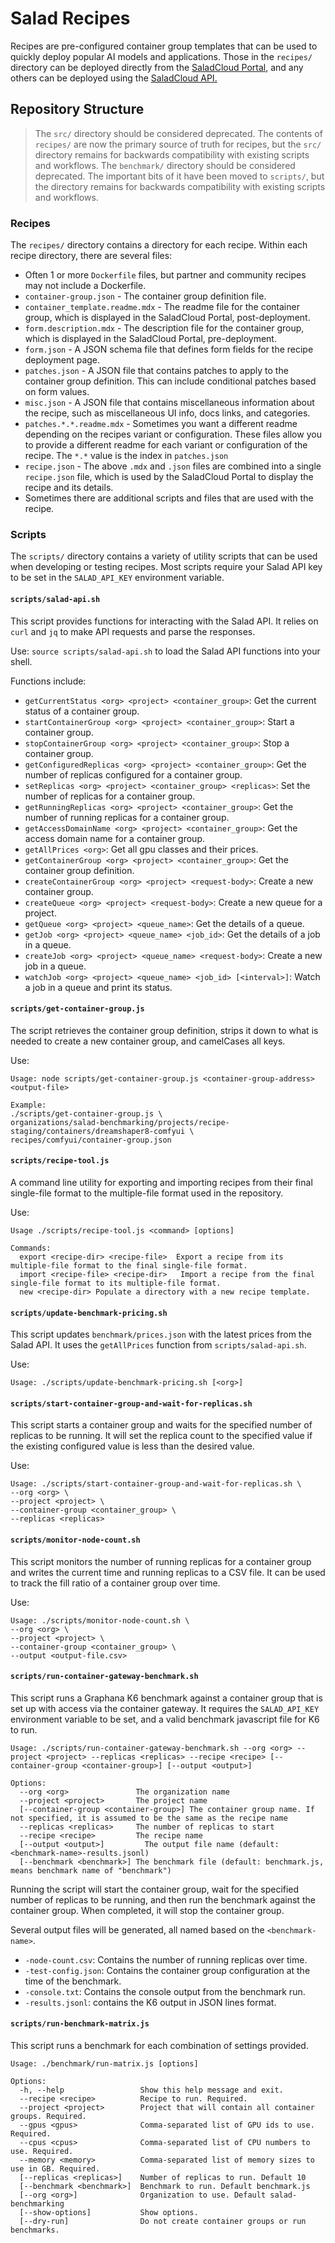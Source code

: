 # Salad Recipes

Recipes are pre-configured container group templates that can be used to quickly deploy popular AI models and applications. Those in the `recipes/` directory can be deployed directly from the [SaladCloud Portal](https://portal.salad.com/), and any others can be deployed using the [SaladCloud API.](https://docs.salad.com/reference/api-usage)

## Repository Structure

> The `src/` directory should be considered deprecated. The contents of `recipes/` are now the primary source of truth for recipes, but the `src/` directory remains for backwards compatibility with existing scripts and workflows.
> The `benchmark/` directory should be considered deprecated. The important bits of it have been moved to `scripts/`, but the directory remains for backwards compatibility with existing scripts and workflows.

### Recipes

The `recipes/` directory contains a directory for each recipe. Within each recipe directory, there are several files:

- Often 1 or more `Dockerfile` files, but partner and community recipes may not include a Dockerfile.
- `container-group.json` - The container group definition file.
- `container_template.readme.mdx` - The readme file for the container group, which is displayed in the SaladCloud Portal, post-deployment.
- `form.description.mdx` - The description file for the container group, which is displayed in the SaladCloud Portal, pre-deployment.
- `form.json` - A JSON schema file that defines form fields for the recipe deployment page.
- `patches.json` - A JSON file that contains patches to apply to the container group definition. This can include conditional patches based on form values.
- `misc.json` - A JSON file that contains miscellaneous information about the recipe, such as miscellaneous UI info, docs links, and categories.
- `patches.*.*.readme.mdx` - Sometimes you want a different readme depending on the recipes variant or configuration. These files allow you to provide a different readme for each variant or configuration of the recipe. The `*.*` value is the index in `patches.json`
- `recipe.json` - The above `.mdx` and `.json` files are combined into a single `recipe.json` file, which is used by the SaladCloud Portal to display the recipe and its details.
- Sometimes there are additional scripts and files that are used with the recipe.

### Scripts

The `scripts/` directory contains a variety of utility scripts that can be used when developing or testing recipes. Most scripts require your Salad API key to be set in the `SALAD_API_KEY` environment variable.

#### `scripts/salad-api.sh`

This script provides functions for interacting with the Salad API. It relies on `curl` and `jq` to make API requests and parse the responses.

Use: `source scripts/salad-api.sh` to load the Salad API functions into your shell.

Functions include:

- `getCurrentStatus <org> <project> <container_group>`: Get the current status of a container group.
- `startContainerGroup <org> <project> <container_group>`: Start a container group.
- `stopContainerGroup <org> <project> <container_group>`: Stop a container group.
- `getConfiguredReplicas <org> <project> <container_group>`: Get the number of replicas configured for a container group.
- `setReplicas <org> <project> <container_group> <replicas>`: Set the number of replicas for a container group.
- `getRunningReplicas <org> <project> <container_group>`: Get the number of running replicas for a container group.
- `getAccessDomainName <org> <project> <container_group>`: Get the access domain name for a container group.
- `getAllPrices <org>`: Get all gpu classes and their prices.
- `getContainerGroup <org> <project> <container_group>`: Get the container group definition.
- `createContainerGroup <org> <project> <request-body>`: Create a new container group.
- `createQueue <org> <project> <request-body>`: Create a new queue for a project.
- `getQueue <org> <project> <queue_name>`: Get the details of a queue.
- `getJob <org> <project> <queue_name> <job_id>`: Get the details of a job in a queue.
- `createJob <org> <project> <queue_name> <request-body>`: Create a new job in a queue.
- `watchJob <org> <project> <queue_name> <job_id> [<interval>]`: Watch a job in a queue and print its status.

#### `scripts/get-container-group.js`

The script retrieves the container group definition, strips it down to what is needed to create a new container group, and camelCases all keys.

Use:

```text
Usage: node scripts/get-container-group.js <container-group-address> <output-file>

Example:
./scripts/get-container-group.js \
organizations/salad-benchmarking/projects/recipe-staging/containers/dreamshaper8-comfyui \
recipes/comfyui/container-group.json
```

#### `scripts/recipe-tool.js`

A command line utility for exporting and importing recipes from their final single-file format to the multiple-file format used in the repository.

Use:

```text
Usage ./scripts/recipe-tool.js <command> [options]

Commands:
  export <recipe-dir> <recipe-file>  Export a recipe from its multiple-file format to the final single-file format.
  import <recipe-file> <recipe-dir>   Import a recipe from the final single-file format to its multiple-file format.
  new <recipe-dir> Populate a directory with a new recipe template.
```

#### `scripts/update-benchmark-pricing.sh`

This script updates `benchmark/prices.json` with the latest prices from the Salad API. It uses the `getAllPrices` function from `scripts/salad-api.sh`.

Use:

```text
Usage: ./scripts/update-benchmark-pricing.sh [<org>]
```

#### `scripts/start-container-group-and-wait-for-replicas.sh`

This script starts a container group and waits for the specified number of replicas to be running. It will set the replica count to the specified value if the existing configured value is less than the desired value.

Use:

```text
Usage: ./scripts/start-container-group-and-wait-for-replicas.sh \
--org <org> \
--project <project> \
--container-group <container_group> \
--replicas <replicas>
```

#### `scripts/monitor-node-count.sh`

This script monitors the number of running replicas for a container group and writes the current time and running replicas to a CSV file. It can be used to track the fill ratio of a container group over time.

Use:

```text
Usage: ./scripts/monitor-node-count.sh \
--org <org> \
--project <project> \
--container-group <container_group> \
--output <output-file.csv>
```

#### `scripts/run-container-gateway-benchmark.sh`

This script runs a Graphana K6 benchmark against a container group that is set up with access via the container gateway. It requires the `SALAD_API_KEY` environment variable to be set, and a valid benchmark javascript file for K6 to run.

```text
Usage: ./scripts/run-container-gateway-benchmark.sh --org <org> --project <project> --replicas <replicas> --recipe <recipe> [--container-group <container-group>] [--output <output>]

Options:
  --org <org>               The organization name
  --project <project>       The project name
  [--container-group <container-group>] The container group name. If not specified, it is assumed to be the same as the recipe name
  --replicas <replicas>     The number of replicas to start
  --recipe <recipe>         The recipe name
  [--output <output>]         The output file name (default: <benchmark-name>-results.jsonl)
  [--benchmark <benchmark>] The benchmark file (default: benchmark.js, means benchmark name of "benchmark")
```

Running the script will start the container group, wait for the specified number of replicas to be running, and then run the benchmark against the container group. When completed, it will stop the container group.

Several output files will be generated, all named based on the `<benchmark-name>`.

- `-node-count.csv`: Contains the number of running replicas over time.
- `-test-config.json`: Contains the container group configuration at the time of the benchmark.
- `-console.txt`: Contains the console output from the benchmark run.
- `-results.jsonl`: contains the K6 output in JSON lines format.

#### `scripts/run-benchmark-matrix.js`

This script runs a benchmark for each combination of settings provided.

```text
Usage: ./benchmark/run-matrix.js [options]

Options:
  -h, --help                 Show this help message and exit.
  --recipe <recipe>          Recipe to run. Required.
  --project <project>        Project that will contain all container groups. Required.
  --gpus <gpus>              Comma-separated list of GPU ids to use. Required.
  --cpus <cpus>              Comma-separated list of CPU numbers to use. Required.
  --memory <memory>          Comma-separated list of memory sizes to use in GB. Required.
  [--replicas <replicas>]    Number of replicas to run. Default 10
  [--benchmark <benchmark>]  Benchmark to run. Default benchmark.js
  [--org <org>]              Organization to use. Default salad-benchmarking
  [--show-options]           Show options.
  [--dry-run]                Do not create container groups or run benchmarks.
```

